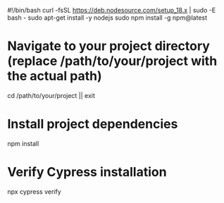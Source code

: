 #!/bin/bash
curl -fsSL https://deb.nodesource.com/setup_18.x | sudo -E bash -
sudo apt-get install -y nodejs
sudo npm install -g npm@latest

# Navigate to your project directory (replace /path/to/your/project with the actual path)
cd /path/to/your/project || exit

# Install project dependencies
npm install

# Verify Cypress installation
npx cypress verify
